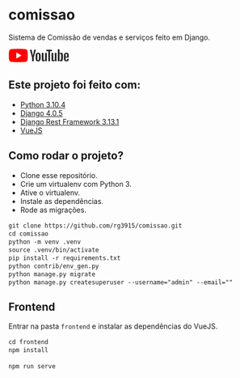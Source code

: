 # comissao

Sistema de Comissão de vendas e serviços feito em Django.

<a href="">
    <img src="img/youtube.png">
</a>

## Este projeto foi feito com:

* [Python 3.10.4](https://www.python.org/)
* [Django 4.0.5](https://www.djangoproject.com/)
* [Django Rest Framework 3.13.1](https://www.django-rest-framework.org/)
* [VueJS](https://vuejs.org/)


## Como rodar o projeto?

* Clone esse repositório.
* Crie um virtualenv com Python 3.
* Ative o virtualenv.
* Instale as dependências.
* Rode as migrações.

```
git clone https://github.com/rg3915/comissao.git
cd comissao
python -m venv .venv
source .venv/bin/activate
pip install -r requirements.txt
python contrib/env_gen.py
python manage.py migrate
python manage.py createsuperuser --username="admin" --email=""
```

## Frontend

Entrar na pasta `frontend` e instalar as dependências do VueJS.

```
cd frontend
npm install

npm run serve
```
